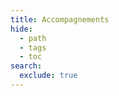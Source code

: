 ```yaml
---
title: Accompagnements
hide:
  - path
  - tags
  - toc
search:
  exclude: true
---
```


<!-- material/tags { scope: true, include: [accompagnement] } -->